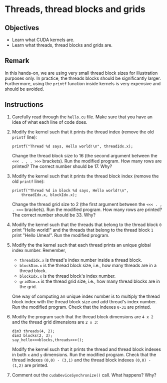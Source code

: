 # Threads, thread blocks and grids

## Objectives

 - Learn what CUDA kernels are.
 - Learn what threads, thread blocks and grids are.

## Remark

In this hands-on, we are using very small thread block sizes for illustration
purposes only. In practice, the threads blocks should be significantly larger.
Furthermore, using the `printf` function inside kernels is very expensive and
should be avoided.

## Instructions

 1. Carefully read through the `hello.cu` file. Make sure that you have an idea
    of what each line of code does.

 2. Modify the kernel such that it prints the thread index (remove the old
    `printf` line):
 
    ```
    printf("Thread %d says, Hello world!\n", threadIdx.x);
    ```
    
    Change the thread block size to 16 (the second argument between the
    `<<< . , . >>>` brackets). Run the modified program. How many rows are
    printed? The correct number should be 17. Why?

 3. Modify the kernel such that it prints the thread block index (remove the old
    `printf` line):
 
    ```
    printf("Thread %d in block %d says, Hello world!\n",
        threadIdx.x, blockIdx.x);
    ```
 
    Change the thread grid size to 2 (the first argument between the
    `<<< . , . >>>` brackets). Run the modified program. How many rows are
    printed? The correct number should be 33. Why?

 4. Modify the kernel such that the threads that belong to the thread block `0`
    print "Hello world!" and the threads that belong to the thread block `1`
    print "Hello Umea!". Run the modified program.

 5. Modify the the kernel such that each thread prints an unique global index
    number. Remember,
     - `threadIdx.x` is thread's index number inside a thread block.
     - `blockDim.x` is the thread block size, i.e., how many threads are in a
       thread block.
     - `blockIdx.x` is the thread block's index number.
     - `gridDim.x` is the thread grid size, i.e., how many thread blocks are in
       the grid.
    
    One way of computing an unique index number is to multiply the thread block
    index with the thread block size and add thread's index number. Run the
    modified program. Check that the indexes `0-31` are printed.

 6. Modify the program such that the thread block dimensions are `4 x 2` and 
    the thread grid dimensions are `2 x 3`:
 
    ```
    dim3 threads(4, 2);
    dim3 blocks(2, 3);
    say_hello<<<blocks,threads>>>();
    ```
    
    Modify the kernel such that it prints the thread and thread block indexes
    in both `x` and `y` dimensions. Run the modified program. Check that the
    thread indexes `(0,0) - (3,1)` and the thread block indexes `(0,0) - (1,2)`
    are printed.
    
 7. Comment out the `cudaDeviceSynchronize()` call. What happens? Why?
 
